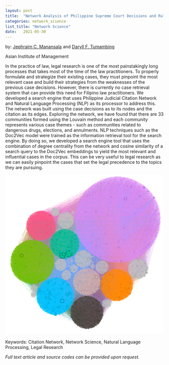 ```yaml
---
layout: post
title:  "Network Analysis of Philippine Supreme Court Decisions and Rulings"
categories: network_science
list_title: "Network Science"
date:   2021-05-30 
---
```

by: [Jephraim C. Manansala](https://www.linkedin.com/in/jephraim-manansala/) and [Daryll F. Tumambing](https://www.linkedin.com/in/daryll-tumambing/)

Asian Institute of Management

In the practice of law, legal research is one of the most painstakingly long processes that takes most of the time of the law practitioners. To properly formulate and strategize their existing cases, they must pinpoint the most relevant case and build their strategies from the weaknesses of the previous case decisions. However, there is currently no case retrieval system that can provide this need for Filipino law practitioners. We developed a search engine that uses Philippine Judicial Citation Network and Natural Language Processing (NLP) as its processor to address this. The network was built using the case decisions as to its nodes and the citation as its edges. Exploring the network, we have found that there are 33 communities formed using the Louvain method and each community represents various case themes - such as communities related to dangerous drugs, elections, and annulments. NLP techniques such as the Doc2Vec model were trained as the information retrieval tool for the search engine. By doing so, we developed a search engine tool that uses the combination of degree centrality from the network and cosine similarity of a search query to the Doc2Vec embeddings to yield the most relevant and influential cases in the corpus. This can be very useful to legal research as we can easily pinpoint the cases that set the legal precedence to the topics they are pursuing. 

![](assets/judicial.png "Communities in the Giant Component")

Keywords: Citation Network, Network Science, Natural Language Processing, Legal Research

<i>Full text article and source codes can be provided upon request. </i>